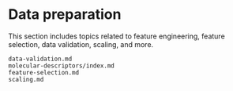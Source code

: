 # Data preparation

This section includes topics related to feature engineering, feature selection, data validation, scaling, and more.

```{toctree}
data-validation.md
molecular-descriptors/index.md
feature-selection.md
scaling.md
```